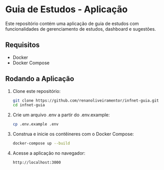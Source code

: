 
# Guia de Estudos - Aplicação

Este repositório contém uma aplicação de guia de estudos com funcionalidades de gerenciamento de estudos, dashboard e sugestões.

## Requisitos

- Docker
- Docker Compose

## Rodando a Aplicação

1. Clone este repositório:
   ```bash
   git clone https://github.com/renanoliveiramentor/infnet-guia.git
   cd infnet-guia

2. Crie um arquivo .env a partir do .env.example:

    ```bash
    cp .env.example .env

3. Construa e inicie os contêineres com o Docker Compose:

    ```bash
    docker-compose up --build

4. Acesse a aplicação no navegador:

    ```bash
    http://localhost:3000
